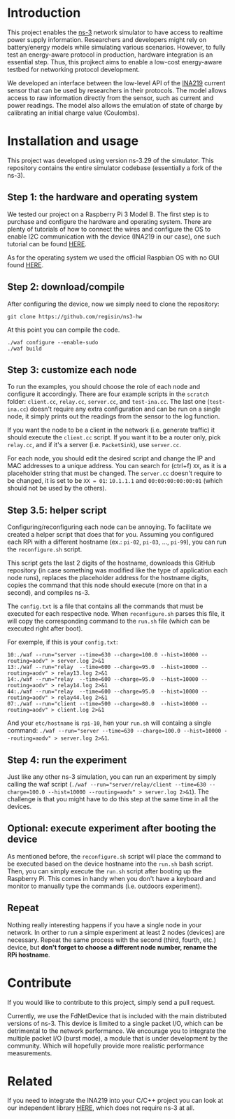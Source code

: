 # Introduction

This project enables the [ns-3](https://www.nsnam.org/) network simulator to have access to realtime power supply information. Researchers and developers might rely on battery/energy models while simulating various scenarios. However, to fully test an energy-aware protocol in production, hardware integration is an essential step. Thus, this projkect aims to enable a low-cost energy-aware testbed for networking protocol development.

We developed an interface between the low-level API of the [INA219](http://www.ti.com/lit/ds/symlink/ina219.pdf) current sensor that can be used by researchers in their protocols. The model allows access to raw information directly from the sensor, such as current and power readings. The model also allows the emulation of state of charge by calibrating an initial charge value (Coulombs).

# Installation and usage

This project was developed using version ns-3.29 of the simulator. This repository contains the entire simulator codebase (essentially a fork of the ns-3).

## Step 1: the hardware and operating system

We tested our project on a Raspberry Pi 3 Model B. The first step is to purchase and configure the hardware and operating system. There are plenty of tutorials of how to connect the wires and configure the OS to enable I2C communication with the device (INA219 in our case), one such tutorial can be found [HERE](https://www.youtube.com/watch?v=BgShCD7xT_A).

As for the operating system we used the official Raspbian OS with no GUI found [HERE](https://www.raspberrypi.org/downloads/raspbian/).

## Step 2: download/compile

After configuring the device, now we simply need to clone the repository:

    git clone https://github.com/regisin/ns3-hw

At this point you can compile the code.

    ./waf configure --enable-sudo
    ./waf build

## Step 3: customize each node

To run the examples, you should choose the role of each node and configure it accordingly. There are four example scripts in the `scratch` folder: `client.cc`, `relay.cc`, `server.cc`, and `test-ina.cc`. The last one (`test-ina.cc`) doesn't require any extra configuration and can be run on a single node, it simply prints out the readings from the sensor to the log function.

If you want the node to be a client in the network (i.e. generate traffic) it should execute the `client.cc` script. If you want it to be a router only, pick `relay.cc`, and if it's a server (i.e. `PacketSink`), use `server.cc`.

For each node, you should edit the desired script and change the IP and MAC addresses to a unique address. You can search for (ctrl+f) `XX`, as it is a placeholder string that must be changed. The `server.cc` doesn't require to be changed, it is set to be `XX = 01`: `10.1.1.1` and `00:00:00:00:00:01` (which should not be used by the others).

## Step 3.5: helper script

Configuring/reconfiguring each node can be annoying. To facilitate we created a helper script that does that for you. Assuming you configured each RPi with a different hostname (ex.: `pi-02`, `pi-03`, ..., `pi-99`), you can run the `reconfigure.sh` script.

This script gets the last 2 digits of the hostname, downloads this GitHub repository (in case something was modified like the type of application each node runs), replaces the placeholder address for the hostname digits, copies the command that this node should execute (more on that in a second), and compiles ns-3.

The `config.txt` is a file that contains all the commands that must be executed for each respective node. When `reconfigure.sh` parses this file, it will copy the corresponding command to the `run.sh` file (which can be executed right after boot).

For exemple, if this is your `config.txt`:

    10:./waf --run="server --time=630 --charge=100.0 --hist=10000 --routing=aodv" > server.log 2>&1
    13:./waf --run="relay  --time=600 --charge=95.0  --hist=10000 --routing=aodv" > relay13.log 2>&1
    14:./waf --run="relay  --time=600 --charge=95.0  --hist=10000 --routing=aodv" > relay14.log 2>&1
    44:./waf --run="relay  --time=600 --charge=95.0  --hist=10000 --routing=aodv" > relay44.log 2>&1
    07:./waf --run="client --time=500 --charge=80.0  --hist=10000 --routing=aodv" > client.log 2>&1

And your `etc/hostname` is `rpi-10`, hen your `run.sh` will containg a single command: `./waf --run="server --time=630 --charge=100.0 --hist=10000 --routing=aodv" > server.log 2>&1`.

## Step 4: run the experiment

Just like any other ns-3 simulation, you can run an experiment by simply calling the waf script (`./waf --run="server/relay/client --time=630 --charge=100.0 --hist=10000 --routing=aodv" > server.log 2>&1`). The challenge is that you might have to do this step at the same time in all the devices.

## Optional: execute experiment after booting the device

As mentioned before, the `reconfigure.sh` script will place the command to be executed based on the device hostname into the `run.sh` bash script. Then, you can simply execute the `run.sh` script after booting up the Raspberry Pi. This comes in handy when you don't have a keyboard and monitor to manually type the commands (i.e. outdoors experiment).

## Repeat

Nothing really interesting happens if you have a single node in your network. In orther to run a simple experiment at least 2 nodes (devices) are necessary. Repeat the same process with the second (third, fourth, etc.) device, but **don't forget to choose a different node number, rename the RPi hostname**.

# Contribute

If you would like to contribute to this project, simply send a pull request.

Currently, we use the FdNetDevice that is included with the main distributed versions of ns-3. This device is limited to a single packet I/O, which can be detrimental to the network performance. We encourage you to integrate the multiple packet I/O (burst mode), a module that is under development by the community. Which will hopefully provide more realistic performance measurements.

# Related

If you need to integrate the INA219 into your C/C++ project you can look at our independent library [HERE](https://github.com/regisin/ina219), which does not require ns-3 at all.